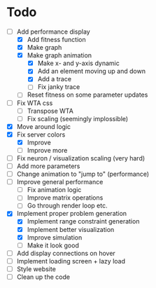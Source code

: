 # Todo

- [ ] Add performance display
  - [X] Add fitness function
  - [X] Make graph
  - [X] Make graph animation
    - [X] Make x- and y-axis dynamic
    - [X] Add an element moving up and down
    - [X] Add a trace
    - [ ] Fix janky trace
  - [ ] Reset fitness on some parameter updates
- [ ] Fix WTA css
  - [ ] Transpose WTA
  - [ ] Fix scaling (seemingly implossible)
- [X] Move around logic
- [X] Fix server colors
  - [X] Improve
  - [ ] Improve more
- [ ] Fix neuron / visualization scaling (very hard)
- [ ] Add more parameters
- [ ] Change animation to "jump to" (performance)
- [ ] Improve general performance
  - [ ] Fix animation logic
  - [ ] Improve matrix operations
  - [ ] Go through render loop etc.
- [X] Implement proper problem generation
  - [X] Implement range constraint generation
  - [X] Implement better visualization
  - [X] Improve simulation
  - [ ] Make it look good
- [ ] Add display connections on hover
- [ ] Implement loading screen + lazy load
- [ ] Style website
- [ ] Clean up the code
